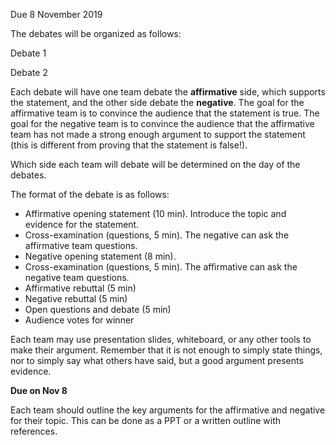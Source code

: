 Due 8 November 2019

The debates will be organized as follows:

Debate 1

Debate 2


Each debate will have one team debate the **affirmative** side, which supports the statement, and the other side debate the **negative**. The goal for the affirmative team is to convince the audience that the statement is true.
The goal for the negative team is to convince the audience that the affirmative team has not made a strong enough argument to support the statement (this is different from proving that the statement is false!).

Which side each team will debate will be determined on the day of the debates.

The format of the debate is as follows:
* Affirmative opening statement (10 min). Introduce the topic and evidence for the statement.
* Cross-examination (questions, 5 min). The negative can ask the affirmative team questions.
* Negative opening statement (8 min).
* Cross-examination (questions, 5 min). The affirmative can ask the negative team questions.
* Affirmative rebuttal (5 min)
* Negative rebuttal (5 min)
* Open questions and debate (5 min)
* Audience votes for winner

Each team may use presentation slides, whiteboard, or any other tools to make their argument. Remember that it is not enough to simply state things, nor to simply say what others have said, but a good argument presents evidence.

**Due on Nov 8**

Each team should outline the key arguments for the affirmative and negative for their topic. This can be done as a PPT or a written outline with references.
